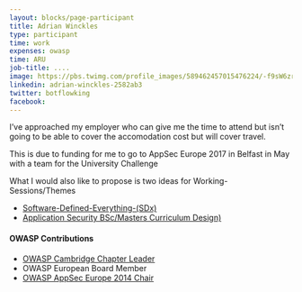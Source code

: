 ```yaml
---
layout: blocks/page-participant
title: Adrian Winckles
type: participant
time: work
expenses: owasp
time: ARU
job-title: ....
image: https://pbs.twimg.com/profile_images/589462457015476224/-f9sW6zr_400x400.jpg
linkedin: adrian-winckles-2582ab3
twitter: botflowking
facebook:
---
```


I’ve approached my employer who can give me the time to attend but isn’t going to be able to cover the accomodation cost but will cover travel. 

This is due to funding for me to go to AppSec Europe 2017 in Belfast in May with a team for the University Challenge

What I would also like to propose is two ideas for Working-Sessions/Themes

 - [Software-Defined-Everything-(SDx)](../Working-Sessions/Software-Defined-Everything-(SDx).html)
 - [Application Security BSc/Masters Curriculum Design)](../Working-Sessions/AppSec-BSc-Masters-Curriculum-Design.html)
 

#### OWASP Contributions

* [OWASP Cambridge Chapter Leader](https://www.owasp.org/index.php/Cambridge)
* OWASP European Board Member
* [OWASP AppSec Europe 2014 Chair](https://2014.appsec.eu)

